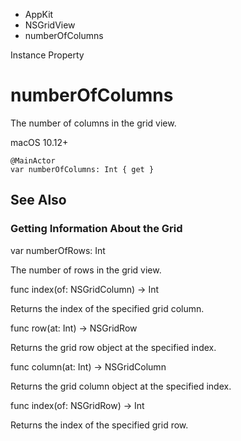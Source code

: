 

- AppKit
- NSGridView
-  numberOfColumns 

Instance Property

# numberOfColumns

The number of columns in the grid view.

macOS 10.12+

``` source
@MainActor
var numberOfColumns: Int { get }
```

## See Also

### Getting Information About the Grid

var numberOfRows: Int

The number of rows in the grid view.

func index(of: NSGridColumn) -> Int

Returns the index of the specified grid column.

func row(at: Int) -> NSGridRow

Returns the grid row object at the specified index.

func column(at: Int) -> NSGridColumn

Returns the grid column object at the specified index.

func index(of: NSGridRow) -> Int

Returns the index of the specified grid row.

